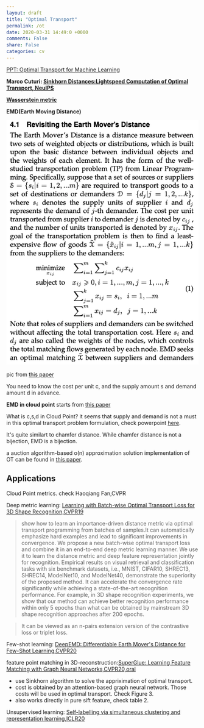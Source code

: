 ```yaml
---
layout: draft
title: "Optimal Transport"
permalink: /ot
date: 2020-03-31 14:49:0 +0000
comments: False
share: False
categories: cv
---
```


[PPT: Optimal Transport for Machine Learning](http://imagine.enpc.fr/~langloip/data/OptimalTransport.pdf)

**Marco Cuturi: [Sinkhorn Distances:Lightspeed Computation of Optimal Transport, NeuIPS](https://papers.nips.cc/paper/4927-sinkhorn-distances-lightspeed-computation-of-optimal-transport.pdf)**



**[Wasserstein metric](https://en.wikipedia.org/wiki/Wasserstein_metric)**



**EMD(Earth Moving Distance)**

![](/imgs/emd.png)

pic from [this paper](https://arxiv.org/pdf/2003.06777.pdf)

You need to know the cost per unit c, and the supply amount s and demand amount d in advance.

**EMD in cloud point** starts from [this paper](http://openaccess.thecvf.com/content_cvpr_2017/papers/Fan_A_Point_Set_CVPR_2017_paper.pdf)

What is c,s,d in Cloud Point? it seems that supply and demand is not a must in this optimal transport problem formulation, check powerpoint [here](http://imagine.enpc.fr/~langloip/data/OptimalTransport.pdf).

It's quite similart to chamfer distance. While chamfer distance is not a bijection, EMD is a bijection.

a auction algorithm-based o(n) approximation solution implementation of OT can be found in [this paper](http://cseweb.ucsd.edu/~mil070/projects/AAAI2020/paper.pdf).



## Applications 


Cloud Point metrics. check Haoqiang Fan,CVPR


Deep metric learning: [Learning with Batch-wise Optimal Transport Loss for 3D Shape Recognition,CVPR19](http://openaccess.thecvf.com/content_CVPR_2019/papers/Xu_Learning_With_Batch-Wise_Optimal_Transport_Loss_for_3D_Shape_Recognition_CVPR_2019_paper.pdf)

> show how to learn an importance-driven distance metric
via optimal transport programming from batches of samples.It can automatically emphasize hard examples and
lead to significant improvements in convergence. We propose a new batch-wise optimal transport loss and combine
it in an end-to-end deep metric learning manner. We use it
to learn the distance metric and deep feature representation
jointly for recognition. Empirical results on visual retrieval
and classification tasks with six benchmark datasets, i.e.,
MNIST, CIFAR10, SHREC13, SHREC14, ModelNet10, and
ModelNet40, demonstrate the superiority of the proposed
method. It can accelerate the convergence rate significantly
while achieving a state-of-the-art recognition performance.
For example, in 3D shape recognition experiments, we show
that our method can achieve better recognition performance
within only 5 epochs than what can be obtained by mainstream 3D shape recognition approaches after 200 epochs.

>  It can be viewed as an n-pairs extension version of the contrastive loss or triplet loss.


Few-shot learning: [DeepEMD: Differentiable Earth Mover's Distance for Few-Shot Learning,CVPR20](https://arxiv.org/abs/2003.06777v3)

feature point matching in 3D-reconstruction:[SuperGlue: Learning Feature Matching with Graph Neural Networks,CVPR20,oral](http://openaccess.thecvf.com/content_CVPR_2020/papers/Sarlin_SuperGlue_Learning_Feature_Matching_With_Graph_Neural_Networks_CVPR_2020_paper.pdf)

- use  Sinkhorn algorithm to solve the appriximation of optimal transport.
- cost is obtained by an attention-based graph neural network. Those costs will be used in optimal transport. Check Figure 3.
- also works directly in pure sift feature, check table 2.

Unsupervised learning: [Self-labelling via simultaneous clustering and representation learning,ICLR20](https://openreview.net/forum?id=Hyx-jyBFPr)





  
